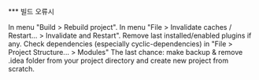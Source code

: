 *** 빌드 오류시

In menu "Build > Rebuild project".
In menu "File > Invalidate caches / Restart... > Invalidate and Restart".
Remove last installed/enabled plugins if any.
Check dependencies (especially cyclic-dependencies) in "File > Project Structure... > Modules"
The last chance: make backup & remove .idea folder from your project directory and create new project from scratch.
